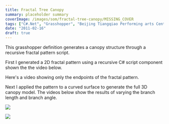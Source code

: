 ```yaml
---
title: Fractal Tree Canopy
summary: placeholder summary
coverImage: /images/som/fractal-tree-canopy/MISSING_COVER
tags: ["C#.Net", "Grasshopper", "Beijing Tiangqiao Performing arts Center"]
date: "2011-02-16"
draft: true
---
```


This grasshopper definition generates a canopy structure through a recursive fractal pattern script.


First I generated a 2D fractal pattern using a recursive C# script component shown the the video below.

Here's a video showing only the endpoints of the fractal pattern.

Next I applied the pattern to a curved surface to generate the full 3D canopy model. The videos below show the results of varying the branch length and branch angle.

![](tree-canopy.jpg)

![](Tree-Structure-Samples.png)

